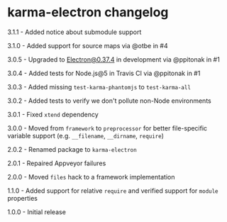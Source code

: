 # karma-electron changelog
3.1.1 - Added notice about submodule support

3.1.0 - Added support for source maps via @otbe in #4

3.0.5 - Upgraded to Electron@0.37.4 in development via @ppitonak in #1

3.0.4 - Added tests for Node.js@5 in Travis CI via @ppitonak in #1

3.0.3 - Added missing `test-karma-phantomjs` to `test-karma-all`

3.0.2 - Added tests to verify we don't pollute non-Node environments

3.0.1 - Fixed `xtend` dependency

3.0.0 - Moved from `framework` to `preprocessor` for better file-specific variable support (e.g. `__filename`, `__dirname`, `require`)

2.0.2 - Renamed package to `karma-electron`

2.0.1 - Repaired Appveyor failures

2.0.0 - Moved `files` hack to a framework implementation

1.1.0 - Added support for relative `require` and verified support for `module` properties

1.0.0 - Initial release
